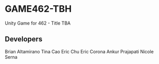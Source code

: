 # GAME462-TBH
Unity Game for 462 - Title TBA

## Developers
Brian Altamirano
Tina Cao
Eric Chu
Eric Corona
Ankur Prajapati
Nicole Serna